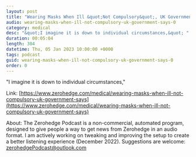 ```yaml
---
layout: post
title: "Wearing Masks When Ill &quot;Not Compulsory&quot;, UK Government Says"
audio: wearing-masks-when-ill-not-compulsory-uk-government-says-0
category: medical
desc: "&quot;I imagine it is down to individual circumstances,&quot; "
duration: 00:05:04
length: 304
datetime: Thu, 05 Jan 2023 10:00:00 +0000
tags: podcast
guid: wearing-masks-when-ill-not-compulsory-uk-government-says-0
order: 0
---
```

&quot;I imagine it is down to individual circumstances,&quot; 

Link: [https://www.zerohedge.com/medical/wearing-masks-when-ill-not-compulsory-uk-government-says](https://www.zerohedge.com/medical/wearing-masks-when-ill-not-compulsory-uk-government-says)

About: The Zerohedge Podcast is a non-commercial, automated program, designed to give people a way to get news from Zerohedge in an audio format.  I am actively working on tweaking and improving the setup to create a better listening experience (December 2022).  Suggestions are welcome: [zerohedgePodcast@outlook.com](mailto:zerohedgePodcast@outlook.com)